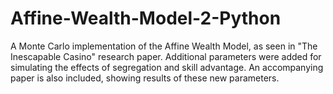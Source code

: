 # Affine-Wealth-Model-2-Python
A Monte Carlo implementation of the Affine Wealth Model, as seen in "The Inescapable Casino" research paper. Additional parameters were added for simulating the effects of segregation and skill advantage. An accompanying paper is also included, showing results of these new parameters.
